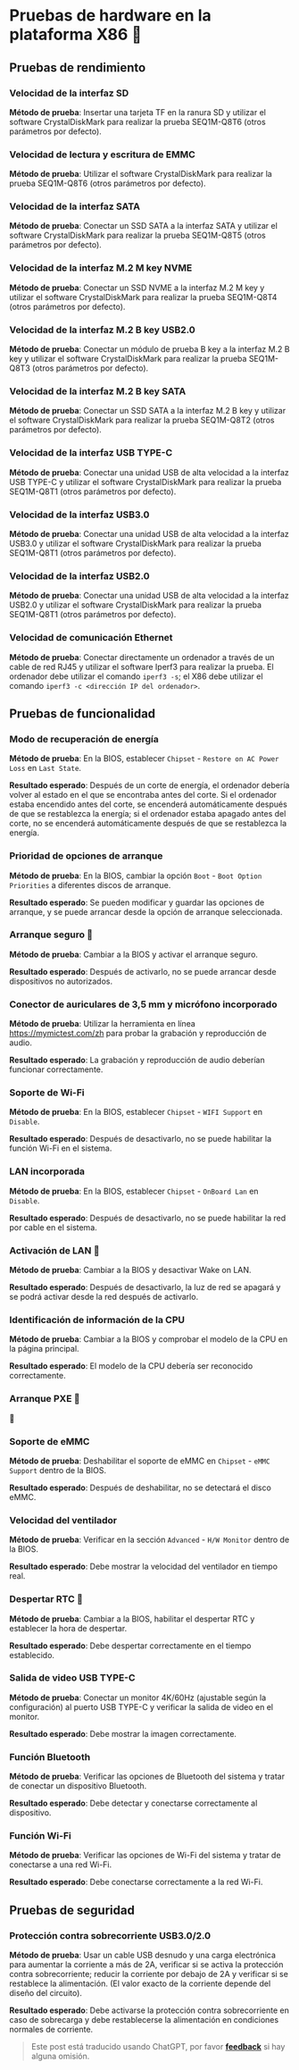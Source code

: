 # Pruebas de hardware en la plataforma X86 🚧

## Pruebas de rendimiento

### Velocidad de la interfaz SD

**Método de prueba**: Insertar una tarjeta TF en la ranura SD y utilizar el software CrystalDiskMark para realizar la prueba SEQ1M-Q8T6 (otros parámetros por defecto).

### Velocidad de lectura y escritura de EMMC

**Método de prueba**: Utilizar el software CrystalDiskMark para realizar la prueba SEQ1M-Q8T6 (otros parámetros por defecto).

### Velocidad de la interfaz SATA

**Método de prueba**: Conectar un SSD SATA a la interfaz SATA y utilizar el software CrystalDiskMark para realizar la prueba SEQ1M-Q8T5 (otros parámetros por defecto).

### Velocidad de la interfaz M.2 M key NVME

**Método de prueba**: Conectar un SSD NVME a la interfaz M.2 M key y utilizar el software CrystalDiskMark para realizar la prueba SEQ1M-Q8T4 (otros parámetros por defecto).

### Velocidad de la interfaz M.2 B key USB2.0

**Método de prueba**: Conectar un módulo de prueba B key a la interfaz M.2 B key y utilizar el software CrystalDiskMark para realizar la prueba SEQ1M-Q8T3 (otros parámetros por defecto).

### Velocidad de la interfaz M.2 B key SATA

**Método de prueba**: Conectar un SSD SATA a la interfaz M.2 B key y utilizar el software CrystalDiskMark para realizar la prueba SEQ1M-Q8T2 (otros parámetros por defecto).

### Velocidad de la interfaz USB TYPE-C

**Método de prueba**: Conectar una unidad USB de alta velocidad a la interfaz USB TYPE-C y utilizar el software CrystalDiskMark para realizar la prueba SEQ1M-Q8T1 (otros parámetros por defecto).

### Velocidad de la interfaz USB3.0

**Método de prueba**: Conectar una unidad USB de alta velocidad a la interfaz USB3.0 y utilizar el software CrystalDiskMark para realizar la prueba SEQ1M-Q8T1 (otros parámetros por defecto).

### Velocidad de la interfaz USB2.0

**Método de prueba**: Conectar una unidad USB de alta velocidad a la interfaz USB2.0 y utilizar el software CrystalDiskMark para realizar la prueba SEQ1M-Q8T1 (otros parámetros por defecto).

### Velocidad de comunicación Ethernet

**Método de prueba**: Conectar directamente un ordenador a través de un cable de red RJ45 y utilizar el software Iperf3 para realizar la prueba. El ordenador debe utilizar el comando `iperf3 -s`; el X86 debe utilizar el comando `iperf3 -c <dirección IP del ordenador>`.

## Pruebas de funcionalidad

### Modo de recuperación de energía

**Método de prueba**: En la BIOS, establecer `Chipset` - `Restore on AC Power Loss` en `Last State`.

**Resultado esperado**: Después de un corte de energía, el ordenador debería volver al estado en el que se encontraba antes del corte. Si el ordenador estaba encendido antes del corte, se encenderá automáticamente después de que se restablezca la energía; si el ordenador estaba apagado antes del corte, no se encenderá automáticamente después de que se restablezca la energía.

### Prioridad de opciones de arranque

**Método de prueba**: En la BIOS, cambiar la opción `Boot` - `Boot Option Priorities` a diferentes discos de arranque.

**Resultado esperado**: Se pueden modificar y guardar las opciones de arranque, y se puede arrancar desde la opción de arranque seleccionada.

### Arranque seguro 🚧

**Método de prueba**: Cambiar a la BIOS y activar el arranque seguro.

**Resultado esperado**: Después de activarlo, no se puede arrancar desde dispositivos no autorizados.

### Conector de auriculares de 3,5 mm y micrófono incorporado

**Método de prueba**: Utilizar la herramienta en línea <https://mymictest.com/zh> para probar la grabación y reproducción de audio.

**Resultado esperado**: La grabación y reproducción de audio deberían funcionar correctamente.

### Soporte de Wi-Fi

**Método de prueba**: En la BIOS, establecer `Chipset` - `WIFI Support` en `Disable`.

**Resultado esperado**: Después de desactivarlo, no se puede habilitar la función Wi-Fi en el sistema.

### LAN incorporada

**Método de prueba**: En la BIOS, establecer `Chipset` - `OnBoard Lan` en `Disable`.

**Resultado esperado**: Después de desactivarlo, no se puede habilitar la red por cable en el sistema.

### Activación de LAN 🚧

**Método de prueba**: Cambiar a la BIOS y desactivar Wake on LAN.

**Resultado esperado**: Después de desactivarlo, la luz de red se apagará y se podrá activar desde la red después de activarlo.

### Identificación de información de la CPU

**Método de prueba**: Cambiar a la BIOS y comprobar el modelo de la CPU en la página principal.

**Resultado esperado**: El modelo de la CPU debería ser reconocido correctamente.

### Arranque PXE 🚧

🚧

### Soporte de eMMC

**Método de prueba**: Deshabilitar el soporte de eMMC en `Chipset` - `eMMC Support` dentro de la BIOS.

**Resultado esperado**: Después de deshabilitar, no se detectará el disco eMMC.

### Velocidad del ventilador

**Método de prueba**: Verificar en la sección `Advanced` - `H/W Monitor` dentro de la BIOS.

**Resultado esperado**: Debe mostrar la velocidad del ventilador en tiempo real.

### Despertar RTC 🚧

**Método de prueba**: Cambiar a la BIOS, habilitar el despertar RTC y establecer la hora de despertar.

**Resultado esperado**: Debe despertar correctamente en el tiempo establecido.

### Salida de video USB TYPE-C

**Método de prueba**: Conectar un monitor 4K/60Hz (ajustable según la configuración) al puerto USB TYPE-C y verificar la salida de video en el monitor.

**Resultado esperado**: Debe mostrar la imagen correctamente.

### Función Bluetooth

**Método de prueba**: Verificar las opciones de Bluetooth del sistema y tratar de conectar un dispositivo Bluetooth.

**Resultado esperado**: Debe detectar y conectarse correctamente al dispositivo.

### Función Wi-Fi

**Método de prueba**: Verificar las opciones de Wi-Fi del sistema y tratar de conectarse a una red Wi-Fi.

**Resultado esperado**: Debe conectarse correctamente a la red Wi-Fi.

## Pruebas de seguridad

### Protección contra sobrecorriente USB3.0/2.0

**Método de prueba**: Usar un cable USB desnudo y una carga electrónica para aumentar la corriente a más de 2A, verificar si se activa la protección contra sobrecorriente; reducir la corriente por debajo de 2A y verificar si se restablece la alimentación. (El valor exacto de la corriente depende del diseño del circuito).

**Resultado esperado**: Debe activarse la protección contra sobrecorriente en caso de sobrecarga y debe restablecerse la alimentación en condiciones normales de corriente.

> Este post está traducido usando ChatGPT, por favor [**feedback**](https://github.com/linyuxuanlin/Wiki_MkDocs/issues/new) si hay alguna omisión.